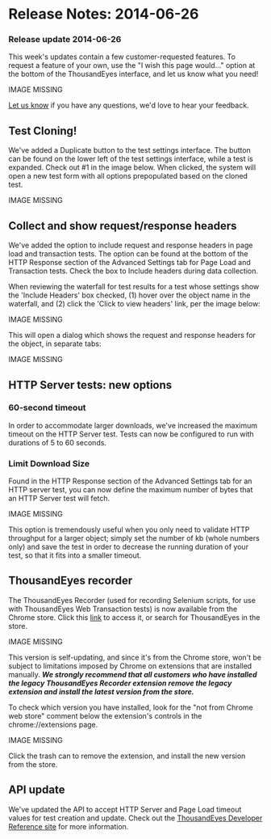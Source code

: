 # Release Notes: 2014-06-26

### Release update 2014-06-26

This week's updates contain a few customer-requested features.  To request a feature of your own, use the "I wish this page would..." option at the bottom of the ThousandEyes interface, and let us know what you need!

IMAGE MISSING

[Let us know](mailto:support@thousandeyes.com?subject=2014-06-26%20Release%20Update) if you have any questions, we'd love to hear your feedback.

## Test Cloning!

We've added a Duplicate button to the test settings interface.  The button can be found on the lower left of the test settings interface, while a test is expanded.  Check out \#1 in the image below.  When clicked, the system will open a new test form with all options prepopulated based on the cloned test.

IMAGE MISSING

## Collect and show request/response headers

We've added the option to include request and response headers in page load and transaction tests.  The option can be found at the bottom of the HTTP Response section of the Advanced Settings tab for Page Load and Transaction tests.  Check the box to Include headers during data collection.

When reviewing the waterfall for test results for a test whose settings show the 'Include Headers' box checked, \(1\) hover over the object name in the waterfall, and \(2\) click the 'Click to view headers' link, per the image below:

IMAGE MISSING

This will open a dialog which shows the request and response headers for the object, in separate tabs:

IMAGE MISSING

## HTTP Server tests: new options

### 60-second timeout

In order to accommodate larger downloads, we've increased the maximum timeout on the HTTP Server test. Tests can now be configured to run with durations of 5 to 60 seconds.

### Limit Download Size

Found in the HTTP Response section of the Advanced Settings tab for an HTTP server test, you can now define the maximum number of bytes that an HTTP Server test will fetch.

IMAGE MISSING

This option is tremendously useful when you only need to validate HTTP throughput for a larger object; simply set the number of kb \(whole numbers only\) and save the test in order to decrease the running duration of your test, so that it fits into a smaller timeout.

## ThousandEyes recorder 

The ThousandEyes Recorder \(used for recording Selenium scripts, for use with ThousandEyes Web Transaction tests\) is now available from the Chrome store.  Click this [link](https://chrome.google.com/webstore/detail/thousandeyes-recorder/hnmekclmbdhoicblhbcloiemofnengnn) to access it, or search for ThousandEyes in the store.

IMAGE MISSING

This version is self-updating, and since it's from the Chrome store, won't be subject to limitations imposed by Chrome on extensions that are installed manually.  _**We strongly recommend that all customers who have installed the legacy ThousandEyes Recorder extension remove the legacy extension and install the latest version from the store.**_

To check which version you have installed, look for the "not from Chrome web store" comment below the extension's controls in the chrome://extensions page. 

IMAGE MISSING

Click the trash can to remove the extension, and install the new version from the store.

## API update

We've updated the API to accept HTTP Server and Page Load timeout values for test creation and update.  Check out the [ThousandEyes Developer Reference site](http://developer.thousandeyes.com/#/changesummary) for more information.

